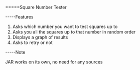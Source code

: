 =====Square Number Tester

-----Features

1) Asks which number you want to test squares up to
2) Asks you all the squares up to that number in random order
3) Displays a graph of results
4) Asks to retry or not

-----Note

JAR works on its own, no need for any sources